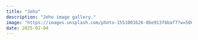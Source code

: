 ```yaml
---
title: "Jeho"
description: "Jeho image gallery."
image: "https://images.unsplash.com/photo-1551001626-86e913f8baf7?w=500&auto=format&fit=crop&q=60&ixlib=rb-4.0.3&ixid=M3wxMjA3fDB8MHxzZWFyY2h8MTZ8fHdoaXRlfGVufDB8MHwwfHx8MA%3D%3D"
date: 2025-02-04
---
```


